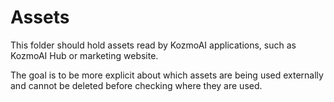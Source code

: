 # Assets

This folder should hold assets read by KozmoAI applications, such as KozmoAI Hub or marketing website.

The goal is to be more explicit about which assets are being used externally and cannot be deleted before checking where they are used.
